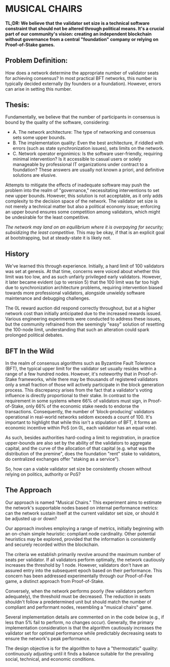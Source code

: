 # MUSICAL CHAIRS

#### TL;DR: We believe that the validator set size is a technical software constraint that should not be altered through political means. It's a crucial part of our community's vision: creating an independent blockchain without governance from a central "foundation" company or relying on Proof-of-Stake games.

## Problem Definition:
How does a network determine the appropriate number of validator seats for achieving consensus? In most practical BFT networks, this number is typically decided externally (by founders or a foundation). However, errors can arise in setting this number.

## Thesis:
Fundamentally, we believe that the number of participants in consensus is bound
by the quality of the software, considering:

- A. The network architecture: The type of networking and consensus sets some upper bounds.
- B. The implementation quality: Even the best architecture, if riddled with errors (such as state synchronization issues), sets limits on the network.
- C. Network operator ergonimics: Is the software user-friendly, requiring minimal intervention? Is it accessible to casual users or solely manageable by professional IT organizations under contract to a foundation? These answers are usually not known a priori, and definitive solutions are elusive.

Attempts to mitigate the effects of inadequate software may push the problem into the realm of "governance," necessitating interventions to set new upper bounds. However, this solution is not acceptable, as it only adds complexity to the decision space of the network. The validator set size is not merely a technical matter but also a political economy issue; enforcing an upper bound ensures some competition among validators, which might be undesirable for the least competitive.

*The network may land on an equilibrium where it is overpaying for security;
subsidizing the least competitive.* This may be okay, if that is an explicit goal
at bootstrapping, but at steady-state it is likely not.

## History

We've learned this through experience. Initially, a hard limit of 100 validators
was set at genesis. At that time, concerns were voiced about whether this limit
was too low, and as such unfairly privileged early validators. However, it later became
evident (up to version 5) that the 100 limit was far too high due to
synchronization architecture problems, requiring intervention biased towards
more professional validators, alongside unwieldy software maintenance and
debugging challenges.

The 0L reward auction did respond correctly throughout, but at a higher network cost than initially anticipated due to the increased rewards issued. Various engineering experiments were conducted to address these issues, but the community refrained from the seemingly "easy" solution of resetting the 100-node limit, understanding that such an alteration could spark prolonged political debates.

## BFT In the Wild
In the realm of consensus algorithms such as Byzantine Fault Tolerance (BFT), the typical upper limit for the validator set usually resides within a range of a few hundred nodes. However, it's noteworthy that in Proof-of-Stake frameworks, while there may be thousands of registered validators only a small fraction of those will actively participate in the block generation process. This discrepancy arises from the fact that a validator's voting influence is directly proportional to their stake. In contrast to the requirement in some systems where 66% of validators must sign, in Proof-of-Stake, only 66% of the economic stake needs to endorse the transactions. Consequently, the number of 'block-producing' validators operational in real-world networks seldom exceeds a count of 100. It's important to highlight that while this isn't a stipulation of BFT, it forms an economic incentive within PoS (on 0L, each validator has an equal vote).

As such, besides authorities hard-coding a limit to registration, in practice upper-bounds are also set by the ability of the validators to aggregate capital, and the curve of the allocation of that capital (e.g. what was the distribution of the premine", does the foundation "rent" stake to validators, do centralized exchanges offer "staking as a service").

So, how can a viable validator set size be consistently chosen without relying on politics, authority or PoS?

## The Approach
Our approach is named "Musical Chairs." This experiment aims to estimate the network's supportable nodes based on internal performance metrics: can the network sustain itself at the current validator set size, or should it be adjusted up or down?

Our approach involves employing a range of metrics, initially beginning with an on-chain simple heuristic: compliant node cardinality. Other potential heuristics may be explored, provided that the information is consistently and securely recorded within the blockchain.

The criteria we establish primarily revolve around the maximum number of seats per validator. If all validators perform optimally, the network cautiously increases the threshold by 1 node. However, validators don't have an assured entry into the subsequent epoch based on their performance. This concern has been addressed experimentally through our Proof-of-Fee game, a distinct approach from Proof-of-Stake.

Conversely, when the network performs poorly (few validators perform adequately), the threshold must be decreased. The reduction in seats shouldn't follow a predetermined unit but should match the number of compliant and performant nodes, resembling a "musical chairs" game.

Several implementation details are commented on in the code below (e.g., if less than 5% fail to perform, no changes occur). Generally, the primary implementation consideration is that the algorithm cautiously increases the validator set for optimal performance while predictably decreasing seats to ensure the network's peak performance.

The design objective is for the algorithm to have a "thermostatic" quality: continuously adjusting until it finds a balance suitable for the prevailing social, technical, and economic conditions.
